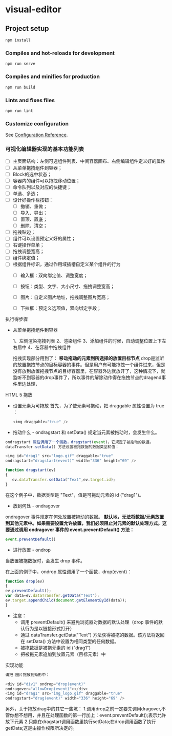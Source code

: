 # visual-editor

## Project setup
```
npm install
```

### Compiles and hot-reloads for development
```
npm run serve
```

### Compiles and minifies for production
```
npm run build
```

### Lints and fixes files
```
npm run lint
```

### Customize configuration
See [Configuration Reference](https://cli.vuejs.org/config/).
### 可视化编辑器实现的基本功能列表
- [ ] 主页面结构：左侧可选组件列表、中间容器画布、右侧编辑组件定义好的属性
- [ ] 从菜单拖拽组件到容器；
- [ ] Block的选中状态；
- [ ] 容器内的组件可以拖拽移动位置；
- [ ] 命令队列以及对应的快捷键；
- [ ] 单选、多选；
- [ ] 设计好操作栏按钮：
    - [ ] 撤销、重做；
    - [ ] 导入、导出；
    - [ ] 置顶、置底；
    - [ ] 删除、清空；
- [ ] 拖拽贴边；
- [ ] 组件可以设置预定义好的属性；
- [ ] 右键操作菜单；
- [ ] 拖拽调整宽高；
- [ ] 组件绑定值；
- [ ] 根据组件标识，通过作用域插槽自定义某个组件的行为
    - [ ] 输入框：双向绑定值、调整宽度；
    - [ ] 按钮：类型、文字、大小尺寸、拖拽调整宽高；
    - [ ] 图片：自定义图片地址，拖拽调整图片宽高；
    - [ ] 下拉框：预定义选项值，双向绑定字段；



执行得步骤
- 从菜单拖拽组件到容器

  1、左侧渲染拖拽列表
  2、渲染组件
  3、添加组件的时候，自动调整位置上下左右居中
  4、在容器中拖拽组件
  





    拖拽实现部分用到了：
**移动拖动的元素到所选择的放置目标节点**
drop是监听的放置拖拽节点的目标容器的事件。但是用户有可能拖拽一个组件过来，但是没有放到放置拖拽节点的目标容器里，在容器外边就放开了，这种情况下，就监听不到容器的drop事件了，所以事件的解除动作得在拖拽节点的dragend事件里边处理，

HTML 5 拖放
- 设置元素为可拖放
  首先，为了使元素可拖动，把 draggable 属性设置为 true ：
  ```js
  <img draggable="true" />
  ```
 -  拖动什么 - ondragstart 和 setData()
   规定当元素被拖动时，会发生什么。
```js
ondragstart 属性调用了一个函数，dragstart(event)，它规定了被拖动的数据。
dataTransfer.setData() 方法设置被拖数据的数据类型和值：

<img id="drag1" src="logo.gif" draggable="true"
ondragstart="dragstart(event)" width="336" height="69" />

function dragstart(ev)
{
   ev.dataTransfer.setData("Text",ev.target.id);
}
```
在这个例子中，数据类型是 "Text"，值是可拖动元素的 id ("drag1")。

- 放到何处 - ondragover

ondragover 事件规定在何处放置被拖动的数据。
**默认地，无法将数据/元素放置到其他元素中。如果需要设置允许放置，我们必须阻止对元素的默认处理方式。这要通过调用 ondragover 事件的 event.preventDefault() 方法：**

```js
event.preventDefault()
```
- 进行放置 - ondrop

当放置被拖数据时，会发生 drop 事件。

在上面的例子中，ondrop 属性调用了一个函数，drop(event)：

```js
function drop(ev)
{
ev.preventDefault();
var data=ev.dataTransfer.getData("Text");
ev.target.appendChild(document.getElementById(data));
}
```
- 注意：
    - 调用 preventDefault() 来避免浏览器对数据的默认处理（drop 事件的默认行为是以链接形式打开）
    - 通过 dataTransfer.getData("Text") 方法获得被拖的数据。该方法将返回在 setData() 方法中设置为相同类型的任何数据。
    - 被拖数据是被拖元素的 id ("drag1")
    - 把被拖元素追加到放置元素（目标元素）中

实现功能

```js
请把 图片拖放到矩形中：

<div id="div1" ondrop="drop(event)"
ondragover="allowDrop(event)"></div>
<img id="drag1" src="img_logo.gif" draggable="true"
ondragstart="drag(event)" width="336" height="69" />

```
另外，关于拖放drag中的其它一些坑：
1.调用drop之前一定要先调用dragover,不管你想不想用，并且在处理函数的第一行加上：event.preventDefault();表示允许放下元素
2.只能在dragstart调用函数里执行setData;在drop调用函数了执行getData;这是由操作权限所决定的。
    
  

